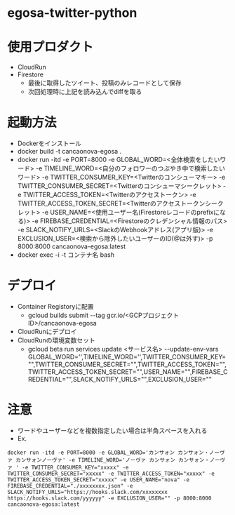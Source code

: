 # egosa-twitter-python

# 使用プロダクト
- CloudRun
- Firestore
    - 最後に取得したツイート、投稿のみレコードとして保存
    - 次回処理時に上記を読み込んでdiffを取る

# 起動方法
- Dockerをインストール
- docker build -t cancaonova-egosa .
- docker run -itd -e PORT=8000 -e GLOBAL_WORD=<全体検索をしたいワード> -e TIMELINE_WORD=<自分のフォロワーのつぶやき中で検索したいワード> -e TWITTER_CONSUMER_KEY=<Twitterのコンシューマキー> -e TWITTER_CONSUMER_SECRET=<Twitterのコンシューマシークレット> -e TWITTER_ACCESS_TOKEN=<Twitterのアクセストークン> -e TWITTER_ACCESS_TOKEN_SECRET=<Twitterのアクセストークンシークレット>  -e USER_NAME=<使用ユーザー名(Firestoreレコードのprefixになる)> -e FIREBASE_CREDENTIAL=<Firestoreのクレデンシャル情報のパス> -e SLACK_NOTIFY_URLS=<SlackのWebhookアドレス(アプリ版)> -e EXCLUSION_USER=<検索から除外したいユーザーのID(@は外す)> -p 8000:8000 cancaonova-egosa:latest
- docker exec -i -t コンテナ名 bash

# デプロイ
- Container Registoryに配置
  - gcloud builds submit --tag gcr.io/<GCPプロジェクトID>/cancaonova-egosa
- CloudRunにデプロイ
- CloudRunの環境変数セット
  - gcloud beta run services update <サービス名> --update-env-vars GLOBAL_WORD='',TIMELINE_WORD='',TWITTER_CONSUMER_KEY="",TWITTER_CONSUMER_SECRET="",TWITTER_ACCESS_TOKEN="",TWITTER_ACCESS_TOKEN_SECRET="",USER_NAME="",FIREBASE_CREDENTIAL="",SLACK_NOTIFY_URLS="",EXCLUSION_USER=""

# 注意
- ワードやユーザーなどを複数指定したい場合は半角スペースを入れる
- Ex. 
```
docker run -itd -e PORT=8000 -e GLOBAL_WORD='カンサォン カンサォン・ノーヴァ カンサォンノーヴァ' -e TIMELINE_WORD='ノーヴァ カンサォン カンサォン・ノーヴァ ' -e TWITTER_CONSUMER_KEY="xxxxx" -e TWITTER_CONSUMER_SECRET="xxxxx" -e TWITTER_ACCESS_TOKEN="xxxxx" -e TWITTER_ACCESS_TOKEN_SECRET="xxxxx" -e USER_NAME="nova" -e FIREBASE_CREDENTIAL="./xxxxxxxx.json" -e SLACK_NOTIFY_URLS="https://hooks.slack.com/xxxxxxxx https://hooks.slack.com/yyyyyy" -e EXCLUSION_USER="" -p 8000:8000 cancaonova-egosa:latest
```
